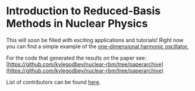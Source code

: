 # Introduction to Reduced-Basis Methods in Nuclear Physics

This will soon be filled with exciting applications and tutorials! Right now you can find a simple example of the [one-dimensional harmonic oscillator.](ho/1dHO.ipynb)

For the code that generated the results on the paper see: [https://github.com/kylegodbey/nuclear-rbm/tree/paperarchive](https://github.com/kylegodbey/nuclear-rbm/tree/paperarchive)

List of contributors can be found [here](contributors.md).

```{tableofcontents}
```
